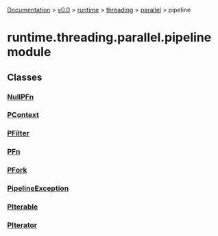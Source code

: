 [Documentation](/docs/documentation.md) >
 [v0.0](/docs/0.0/version.md) >
  [runtime](/docs/0.0/runtime/module.md) >
   [threading](/docs/0.0/runtime/threading/module.md) >
    [parallel](/docs/0.0/runtime/threading/parallel/module.md) >
     pipeline

# runtime.threading.parallel.pipeline module

## Classes

### [NullPFn](null_pfn.md)
### [PContext](p_context.md)
### [PFilter](p_filter.md)
### [PFn](p_fn.md)
### [PFork](p_fork.md)
### [PipelineException](pipeline_exception.md)
### [PIterable](p_iterable.md)
### [PIterator](p_iterator.md)
